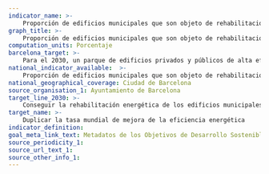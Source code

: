 ```yaml
---
indicator_name: >-
    Proporción de edificios municipales que son objeto de rehabilitación energética cada año
graph_title: >-
    Proporción de edificios municipales que son objeto de rehabilitación energética cada año
computation_units: Porcentaje
barcelona_target: >-
    Para el 2030, un parque de edificios privados y públicos de alta eficiencia energética
national_indicator_available:  >-
    Proporción de edificios municipales que son objeto de rehabilitación energética cada año
national_geographical_coverage: Ciudad de Barcelona 
source_organisation_1: Ayuntamiento de Barcelona
target_line_2030: >-
    Conseguir la rehabilitación energética de los edificios municipales a un ritmo del 3 % anual
target_name: >-
    Duplicar la tasa mundial de mejora de la eficiencia energética
indicator_definition:
goal_meta_link_text: Metadatos de los Objetivos de Desarrollo Sostenible de las Naciones Unidas (pdf 894kB)
source_periodicity_1:
source_url_text_1:
source_other_info_1:
---
```

